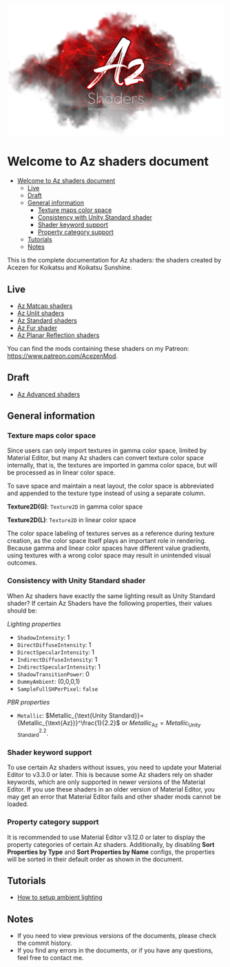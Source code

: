 ![az_shaders_banner](image/az_shaders_banner.png)

# Welcome to Az shaders document

- [Welcome to Az shaders document](#welcome-to-az-shaders-document)
  - [Live](#live)
  - [Draft](#draft)
  - [General information](#general-information)
    - [Texture maps color space](#texture-maps-color-space)
    - [Consistency with Unity Standard shader](#consistency-with-unity-standard-shader)
    - [Shader keyword support](#shader-keyword-support)
    - [Property category support](#property-category-support)
  - [Tutorials](#tutorials)
  - [Notes](#notes)

This is the complete documentation for Az shaders: the shaders created by Acezen for Koikatsu and Koikatsu Sunshine.

## Live
- [Az Matcap shaders](az_matcap/README.md)
- [Az Unlit shaders](az_unlit/README.md)
- [Az Standard shaders](az_standard/README.md)
- [Az Fur shader](az_fur/README.md)
- [Az Planar Reflection shaders](az_planar_reflection/README.md)

You can find the mods containing these shaders on my Patreon: https://www.patreon.com/AcezenMod.

## Draft
- [Az Advanced shaders](az_advanced/README.md)

## General information
### Texture maps color space
Since users can only import textures in gamma color space, limited by Material Editor, but many Az shaders can convert texture color space internally, that is, the textures are imported in gamma color space, but will be processed as in linear color space.

To save space and maintain a neat layout, the color space is abbreviated and appended to the texture type instead of using a separate column.

**Texture2D(G)**: `Texture2D` in gamma color space

**Texture2D(L)**: `Texture2D` in linear color space

The color space labeling of textures serves as a reference during texture creation, as the color space itself plays an important role in rendering. Because gamma and linear color spaces have different value gradients, using textures with a wrong color space may result in unintended visual outcomes.

### Consistency with Unity Standard shader
When Az shaders have exactly the same lighting result as Unity Standard shader?
If certain Az Shaders have the following properties, their values should be:

*Lighting properties*
- `ShadowIntensity`: 1
- `DirectDiffuseIntensity`: 1
- `DirectSpecularIntensity`: 1
- `IndirectDiffuseIntensity`: 1
- `IndirectSpecularIntensity`: 1
- `ShadowTransitionPower`: 0
- `DummyAmbient`: (0,0,0,1)
- `SampleFullSHPerPixel`: `false`

*PBR properties*
- `Metallic`: $Metallic_{\text{Unity Standard}}={Metallic_{\text{Az}}}^\frac{1}{2.2}$ or $Metallic_{\text{Az}}={Metallic_{\text{Unity Standard}}}^{2.2}$.

### Shader keyword support
To use certain Az shaders without issues, you need to update your Material Editor to v3.3.0 or later. This is because some Az shaders rely on shader keywords, which are only supported in newer versions of the Material Editor. If you use these shaders in an older version of Material Editor, you may get an error that Material Editor fails and other shader mods cannot be loaded.

### Property category support
It is recommended to use Material Editor v3.12.0 or later to display the property categories of certain Az shaders. Additionally, by disabling **Sort Properties by Type** and **Sort Properties by Name** configs, the properties will be sorted in their default order as shown in the document.

## Tutorials
- [How to setup ambient lighting](tutorial/how_to_setup_ambient_lighting.md)

## Notes
- If you need to view previous versions of the documents, please check the commit history.
- If you find any errors in the documents, or if you have any questions, feel free to contact me.